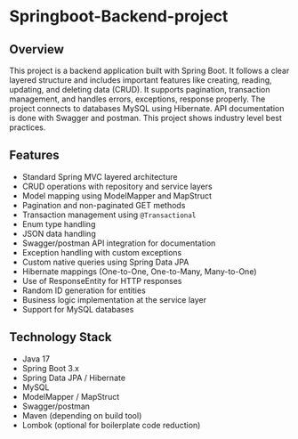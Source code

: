 # Springboot-Backend-project

## Overview
This project is a backend application built with Spring Boot. It follows a clear layered structure and includes important features like creating, reading, updating, and deleting data (CRUD). It supports
pagination, transaction management, and handles errors, exceptions, response  properly. The project connects to databases MySQL using Hibernate. API documentation is done with Swagger
and postman. This project shows industry level best practices. 

## Features
- Standard Spring MVC layered architecture
- CRUD operations with repository and service layers
- Model mapping using ModelMapper and MapStruct
- Pagination and non-paginated GET methods
- Transaction management using `@Transactional`
- Enum type handling
- JSON data handling
- Swagger/postman API integration for documentation
- Exception handling with custom exceptions
- Custom native queries using Spring Data JPA
- Hibernate mappings (One-to-One, One-to-Many, Many-to-One)
- Use of ResponseEntity for HTTP responses
- Random ID generation for entities
- Business logic implementation at the service layer
- Support for MySQL databases

## Technology Stack
- Java 17
- Spring Boot 3.x
- Spring Data JPA / Hibernate
- MySQL
- ModelMapper / MapStruct
- Swagger/postman
- Maven (depending on build tool)
- Lombok (optional for boilerplate code reduction)

